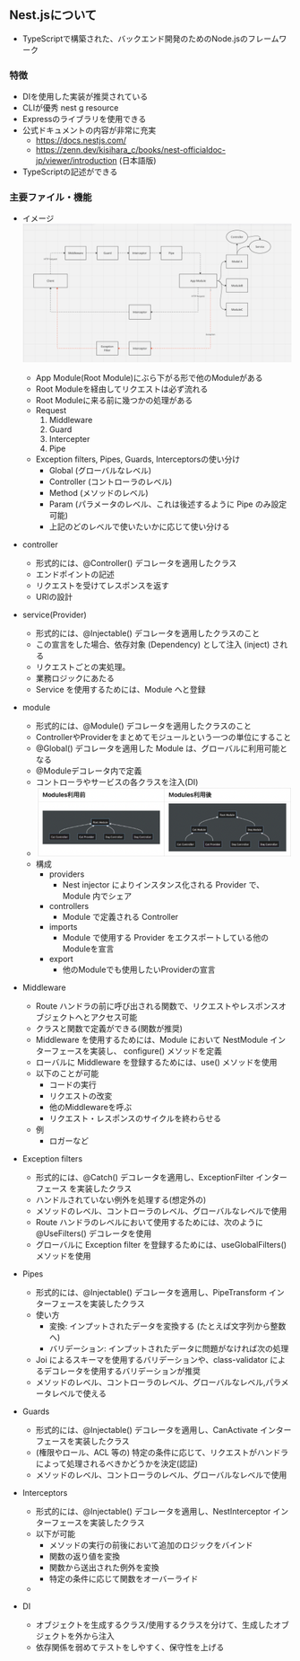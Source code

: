 ## Nest.jsについて

- TypeScriptで構築された、バックエンド開発のためのNode.jsのフレームワーク

### 特徴

- DIを使用した実装が推奨されている
- CLIが優秀
  nest g resource
- Expressのライブラリを使用できる
- 公式ドキュメントの内容が非常に充実
  - https://docs.nestjs.com/
  - https://zenn.dev/kisihara_c/books/nest-officialdoc-jp/viewer/introduction (日本語版)
- TypeScriptの記述ができる

### 主要ファイル・機能

- イメージ
  ![Alt text](image-1.png)

  - App Module(Root Module)にぶら下がる形で他のModuleがある
  - Root Moduleを経由してリクエストは必ず流れる
  - Root Moduleに来る前に幾つかの処理がある
  - Request
    1. Middleware
    2. Guard
    3. Intercepter
    4. Pipe
  - Exception filters, Pipes, Guards, Interceptorsの使い分け
    - Global (グローバルなレベル)
    - Controller (コントローラのレベル)
    - Method (メソッドのレベル)
    - Param (パラメータのレベル、これは後述するように Pipe のみ設定可能)
    - 上記のどのレベルで使いたいかに応じて使い分ける

- controller
  - 形式的には、@Controller() デコレータを適用したクラス
  - エンドポイントの記述
  - リクエストを受けてレスポンスを返す
  - URIの設計
- service(Provider)
  - 形式的には、@Injectable() デコレータを適用したクラスのこと
  - この宣言をした場合、依存対象 (Dependency) として注入 (inject) される
  - リクエストごとの実処理。
  - 業務ロジックにあたる
  - Service を使用するためには、Module へと登録
- module

  - 形式的には、@Module() デコレータを適用したクラスのこと
  - ControllerやProviderをまとめてモジュールという一つの単位にすること
  - @Global() デコレータを適用した Module は、グローバルに利用可能となる
  - @Moduleデコレータ内で定義
  - コントローラやサービスの各クラスを注入(DI)
  - ![Alt text](image.png)
  - 構成
    - providers
      - Nest injector によりインスタンス化される Provider で、Module 内でシェア
    - controllers
      - Module で定義される Controller
    - imports
      - Module で使用する Provider をエクスポートしている他の Moduleを宣言
    - export
      - 他のModuleでも使用したいProviderの宣言

- Middleware
  - Route ハンドラの前に呼び出される関数で、リクエストやレスポンスオブジェクトへとアクセス可能
  - クラスと関数で定義ができる(関数が推奨)
  - Middleware を使用するためには、Module において NestModule インターフェースを実装し、 configure() メソッドを定義
  - ローバルに Middleware を登録するためには、use() メソッドを使用
  - 以下のことが可能
    - コードの実行
    - リクエストの改変
    - 他のMiddlewareを呼ぶ
    - リクエスト・レスポンスのサイクルを終わらせる
  - 例
    - ロガーなど
- Exception filters

  - 形式的には、@Catch() デコレータを適用し、ExceptionFilter インターフェース を実装したクラス
  - ハンドルされていない例外を処理する(想定外の)
  - メソッドのレベル、コントローラのレベル、グローバルなレベルで使用
  - Route ハンドラのレベルにおいて使用するためには、次のように @UseFilters() デコレータを使用
  - グローバルに Exception filter を登録するためには、useGlobalFilters() メソッドを使用

- Pipes

  - 形式的には、@Injectable() デコレータを適用し、PipeTransform インターフェースを実装したクラス
  - 使い方
    - 変換: インプットされたデータを変換する (たとえば文字列から整数へ)
    - バリデーション: インプットされたデータに問題がなければ次の処理
  - Joi によるスキーマを使用するバリデーションや、class-validator によるデコレータを使用するバリデーションが推奨
  - メソッドのレベル、コントローラのレベル、グローバルなレベル,パラメータレベルで使える

- Guards

  - 形式的には、@Injectable() デコレータを適用し、CanActivate インターフェースを実装したクラス
  - (権限やロール、ACL 等の) 特定の条件に応じて、リクエストがハンドラによって処理されるべきかどうかを決定(認証)
  - メソッドのレベル、コントローラのレベル、グローバルなレベルで使用

- Interceptors

  - 形式的には、@Injectable() デコレータを適用し、NestInterceptor インターフェースを実装したクラス
  - 以下が可能
    - メソッドの実行の前後において追加のロジックをバインド
    - 関数の返り値を変換
    - 関数から送出された例外を変換
    - 特定の条件に応じて関数をオーバーライド
  -

- DI
  - オブジェクトを生成するクラス/使用するクラスを分けて、生成したオブジェクトを外から注入
  - 依存関係を弱めてテストをしやすく、保守性を上げる
